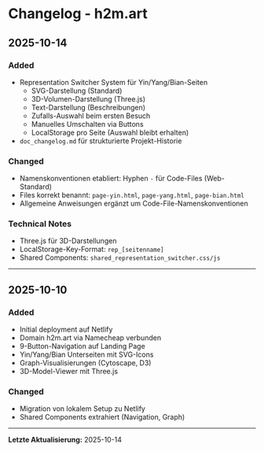 # Changelog - h2m.art

## 2025-10-14

### Added
- Representation Switcher System für Yin/Yang/Bian-Seiten
  - SVG-Darstellung (Standard)
  - 3D-Volumen-Darstellung (Three.js)
  - Text-Darstellung (Beschreibungen)
  - Zufalls-Auswahl beim ersten Besuch
  - Manuelles Umschalten via Buttons
  - LocalStorage pro Seite (Auswahl bleibt erhalten)
- `doc_changelog.md` für strukturierte Projekt-Historie

### Changed
- Namenskonventionen etabliert: Hyphen `-` für Code-Files (Web-Standard)
- Files korrekt benannt: `page-yin.html`, `page-yang.html`, `page-bian.html`
- Allgemeine Anweisungen ergänzt um Code-File-Namenskonventionen

### Technical Notes
- Three.js für 3D-Darstellungen
- LocalStorage-Key-Format: `rep_[seitenname]`
- Shared Components: `shared_representation_switcher.css/js`

---

## 2025-10-10

### Added
- Initial deployment auf Netlify
- Domain h2m.art via Namecheap verbunden
- 9-Button-Navigation auf Landing Page
- Yin/Yang/Bian Unterseiten mit SVG-Icons
- Graph-Visualisierungen (Cytoscape, D3)
- 3D-Model-Viewer mit Three.js

### Changed
- Migration von lokalem Setup zu Netlify
- Shared Components extrahiert (Navigation, Graph)

---

**Letzte Aktualisierung:** 2025-10-14

